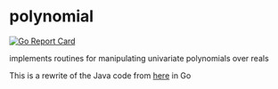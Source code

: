 # polynomial

[![Go Report Card](https://goreportcard.com/badge/github.com/cwithmichael/polynomial)](https://goreportcard.com/report/github.com/cwithmichael/polynomial)

implements routines for manipulating univariate polynomials over reals

This is a rewrite of the Java code from [here](https://www.cs.cmu.edu/~adamchik/15-121/lectures/Linked%20Lists/code/Polynomial.java) in Go
